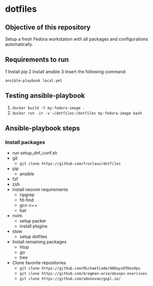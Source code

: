 # dotfiles

## Objective of this repository
Setup a fresh Fedora workstation with all packages and configurations automatically.

## Requirements to run
1 Install pip
2 Install ansible
3 Insert the following command:
```
ansible-playbook local.yml
```
## Testing ansible-playbook

1. ```docker build -t my-fedora-image .```
2. ```docker run -it -v ~/dotfiles:/dotfiles my-fedora-image bash```

## Ansible-playbook steps

### Install packages

- run setup\_dnf\_conf.sh
- git
    - ```git clone https://github.com/troclaux/dotfiles```
- pip
    - ansible
- fzf
- zsh
- install neovim requirements
    - ripgrep
    - fd-find
    - gcc-c++
    - bat
- nvim
    - setup packer
    - install plugins
- stow
    - setup dotfiles
- Install remaining packages
    - htop
    - go
    - tree
- Clone favorite repositories
    - ```git clone https://github.com/MichaelCade/90DaysOfDevOps```
    - ```git clone https://github.com/bregman-arie/devops-exercises```
    - ```git clone https://github.com/adonovan/gopl.io/```
